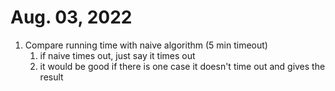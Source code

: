 # Aug. 03, 2022

1. Compare running time with naive algorithm (5 min timeout)
   1. if naive times out, just say it times out
   2. it would be good if there is one case it doesn't time out and gives the result

